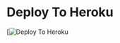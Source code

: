 
# Deploy To Heroku

[![Deploy To Heroku](https://www.heroku.com/deploy/?template=https://github.com/MATIZT/KunwarSaSodha) 
